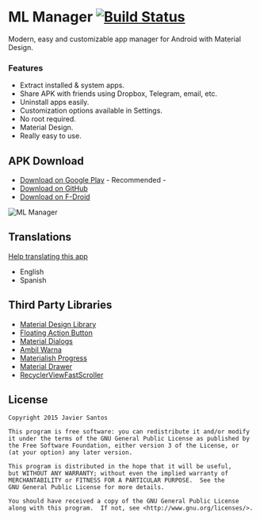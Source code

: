 # ML Manager [![Build Status](https://travis-ci.org/javiersantos/MLManager.svg?branch=master)](https://travis-ci.org/javiersantos/MLManager)
Modern, easy and customizable app manager for Android with Material Design.

### Features
* Extract installed & system apps.
* Share APK with friends using Dropbox, Telegram, email, etc.
* Uninstall apps easily.
* Customization options available in Settings.
* No root required.
* Material Design.
* Really easy to use.

## APK Download
* [Download on Google Play](https://play.google.com/store/apps/details?id=com.javiersantos.mlmanager) - Recommended -
* [Download on GitHub](https://github.com/javiersantos/MLManager/releases)
* [Download on F-Droid](https://f-droid.org/repository/browse/?fdid=com.javiersantos.mlmanager)

![ML Manager](http://i.imgur.com/gpBV7FC.png)

## Translations
[Help translating this app](https://crowdin.com/project/ml-manager)
* English
* Spanish

## Third Party Libraries
* [Material Design Library](https://github.com/navasmdc/MaterialDesignLibrary)
* [Floating Action Button](https://github.com/makovkastar/FloatingActionButton)
* [Material Dialogs](https://github.com/afollestad/material-dialogs)
* [Ambil Warna](https://github.com/yukuku/ambilwarna)
* [Materialish Progress](https://github.com/pnikosis/materialish-progress)
* [Material Drawer](https://github.com/mikepenz/MaterialDrawer)
* [RecyclerViewFastScroller](https://github.com/danoz73/RecyclerViewFastScroller)

## License

    Copyright 2015 Javier Santos

    This program is free software: you can redistribute it and/or modify
    it under the terms of the GNU General Public License as published by
    the Free Software Foundation, either version 3 of the License, or
    (at your option) any later version.

    This program is distributed in the hope that it will be useful,
    but WITHOUT ANY WARRANTY; without even the implied warranty of
    MERCHANTABILITY or FITNESS FOR A PARTICULAR PURPOSE.  See the
    GNU General Public License for more details.

    You should have received a copy of the GNU General Public License
    along with this program.  If not, see <http://www.gnu.org/licenses/>.
